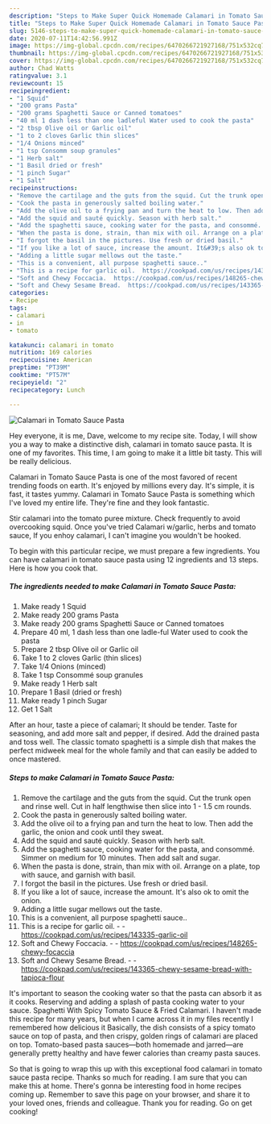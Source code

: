 ```yaml
---
description: "Steps to Make Super Quick Homemade Calamari in Tomato Sauce Pasta"
title: "Steps to Make Super Quick Homemade Calamari in Tomato Sauce Pasta"
slug: 5146-steps-to-make-super-quick-homemade-calamari-in-tomato-sauce-pasta
date: 2020-07-11T14:42:56.991Z
image: https://img-global.cpcdn.com/recipes/6470266721927168/751x532cq70/calamari-in-tomato-sauce-pasta-recipe-main-photo.jpg
thumbnail: https://img-global.cpcdn.com/recipes/6470266721927168/751x532cq70/calamari-in-tomato-sauce-pasta-recipe-main-photo.jpg
cover: https://img-global.cpcdn.com/recipes/6470266721927168/751x532cq70/calamari-in-tomato-sauce-pasta-recipe-main-photo.jpg
author: Chad Watts
ratingvalue: 3.1
reviewcount: 15
recipeingredient:
- "1 Squid"
- "200 grams Pasta"
- "200 grams Spaghetti Sauce or Canned tomatoes"
- "40 ml 1 dash less than one ladleful Water used to cook the pasta"
- "2 tbsp Olive oil or Garlic oil"
- "1 to 2 cloves Garlic thin slices"
- "1/4 Onions minced"
- "1 tsp Consomm soup granules"
- "1 Herb salt"
- "1 Basil dried or fresh"
- "1 pinch Sugar"
- "1 Salt"
recipeinstructions:
- "Remove the cartilage and the guts from the squid. Cut the trunk open and rinse well.  Cut in half lengthwise then slice into 1 - 1.5 cm rounds."
- "Cook the pasta in generously salted boiling water."
- "Add the olive oil to a frying pan and turn the heat to low. Then add the garlic, the onion and cook until they sweat."
- "Add the squid and sauté quickly. Season with herb salt."
- "Add the spaghetti sauce, cooking water for the pasta, and consommé. Simmer on medium for 10 minutes. Then add salt and sugar."
- "When the pasta is done, strain, than mix with oil. Arrange on a plate, top with sauce, and garnish with basil."
- "I forgot the basil in the pictures. Use fresh or dried basil."
- "If you like a lot of sauce, increase the amount. It&#39;s also ok to omit the onion."
- "Adding a little sugar mellows out the taste."
- "This is a convenient, all purpose spaghetti sauce.."
- "This is a recipe for garlic oil.  https://cookpad.com/us/recipes/143335-garlic-oil"
- "Soft and Chewy Foccacia.  https://cookpad.com/us/recipes/148265-chewy-focaccia"
- "Soft and Chewy Sesame Bread.  https://cookpad.com/us/recipes/143365-chewy-sesame-bread-with-tapioca-flour"
categories:
- Recipe
tags:
- calamari
- in
- tomato

katakunci: calamari in tomato 
nutrition: 169 calories
recipecuisine: American
preptime: "PT39M"
cooktime: "PT57M"
recipeyield: "2"
recipecategory: Lunch

---
```



![Calamari in Tomato Sauce Pasta](https://img-global.cpcdn.com/recipes/6470266721927168/751x532cq70/calamari-in-tomato-sauce-pasta-recipe-main-photo.jpg)

Hey everyone, it is me, Dave, welcome to my recipe site. Today, I will show you a way to make a distinctive dish, calamari in tomato sauce pasta. It is one of my favorites. This time, I am going to make it a little bit tasty. This will be really delicious.

Calamari in Tomato Sauce Pasta is one of the most favored of recent trending foods on earth. It's enjoyed by millions every day. It's simple, it is fast, it tastes yummy. Calamari in Tomato Sauce Pasta is something which I've loved my entire life. They're fine and they look fantastic.

Stir calamari into the tomato puree mixture. Check frequently to avoid overcooking squid. Once you&#39;ve tried Calamari w/garlic, herbs and tomato sauce, If you enhoy calamari, I can&#39;t imagine you wouldn&#39;t be hooked.


To begin with this particular recipe, we must prepare a few ingredients. You can have calamari in tomato sauce pasta using 12 ingredients and 13 steps. Here is how you cook that.

<!--inarticleads1-->

##### The ingredients needed to make Calamari in Tomato Sauce Pasta:

1. Make ready 1 Squid
1. Make ready 200 grams Pasta
1. Make ready 200 grams Spaghetti Sauce or Canned tomatoes
1. Prepare 40 ml, 1 dash less than one ladle-ful Water used to cook the pasta
1. Prepare 2 tbsp Olive oil or Garlic oil
1. Take 1 to 2 cloves Garlic (thin slices)
1. Take 1/4 Onions (minced)
1. Take 1 tsp Consommé soup granules
1. Make ready 1 Herb salt
1. Prepare 1 Basil (dried or fresh)
1. Make ready 1 pinch Sugar
1. Get 1 Salt


After an hour, taste a piece of calamari; It should be tender. Taste for seasoning, and add more salt and pepper, if desired. Add the drained pasta and toss well. The classic tomato spaghetti is a simple dish that makes the perfect midweek meal for the whole family and that can easily be added to once mastered. 

<!--inarticleads2-->

##### Steps to make Calamari in Tomato Sauce Pasta:

1. Remove the cartilage and the guts from the squid. Cut the trunk open and rinse well.  Cut in half lengthwise then slice into 1 - 1.5 cm rounds.
1. Cook the pasta in generously salted boiling water.
1. Add the olive oil to a frying pan and turn the heat to low. Then add the garlic, the onion and cook until they sweat.
1. Add the squid and sauté quickly. Season with herb salt.
1. Add the spaghetti sauce, cooking water for the pasta, and consommé. Simmer on medium for 10 minutes. Then add salt and sugar.
1. When the pasta is done, strain, than mix with oil. Arrange on a plate, top with sauce, and garnish with basil.
1. I forgot the basil in the pictures. Use fresh or dried basil.
1. If you like a lot of sauce, increase the amount. It&#39;s also ok to omit the onion.
1. Adding a little sugar mellows out the taste.
1. This is a convenient, all purpose spaghetti sauce..
1. This is a recipe for garlic oil. -  - https://cookpad.com/us/recipes/143335-garlic-oil
1. Soft and Chewy Foccacia. -  - https://cookpad.com/us/recipes/148265-chewy-focaccia
1. Soft and Chewy Sesame Bread. -  - https://cookpad.com/us/recipes/143365-chewy-sesame-bread-with-tapioca-flour


It&#39;s important to season the cooking water so that the pasta can absorb it as it cooks. Reserving and adding a splash of pasta cooking water to your sauce. Spaghetti With Spicy Tomato Sauce &amp; Fried Calamari. I haven&#39;t made this recipe for many years, but when I came across it in my files recently I remembered how delicious it Basically, the dish consists of a spicy tomato sauce on top of pasta, and then crispy, golden rings of calamari are placed on top. Tomato-based pasta sauces—both homemade and jarred—are generally pretty healthy and have fewer calories than creamy pasta sauces. 

So that is going to wrap this up with this exceptional food calamari in tomato sauce pasta recipe. Thanks so much for reading. I am sure that you can make this at home. There's gonna be interesting food in home recipes coming up. Remember to save this page on your browser, and share it to your loved ones, friends and colleague. Thank you for reading. Go on get cooking!
